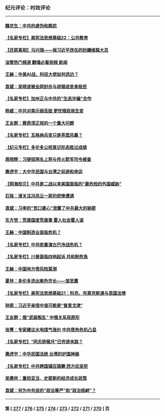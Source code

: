 ### 纪元评论：时政评论
---
#### [魏京生：中共的虚伪和尴尬](../../pages/nsc1025/n14025911.md?07010330) 
#### [【名家专栏】美宪法思想基础22：公共教育](../../pages/nsc1025/n14025710.md?07010330) 
#### [【还原真相】马兴瑞——保习近平连任的封疆维稳大员](../../pages/nsc1025/n14025753.md?07010330) 
#### [油管热门频道 翻墙必看视频 新闻](ok?07010330)
#### [王赫：中美AI战，科技大佬如何选边？](../../pages/nsc1025/n14025558.md?07010330) 
#### [袁斌：吴晓波被全网封杀与胡锡进变身股民](../../pages/nsc1025/n14025579.md?07010330) 
#### [【名家专栏】加州正与中共的“生态诈骗”合作](../../pages/nsc1025/n14022359.md?07010330) 
#### [杨威：中共对美示弱丢脸 更忧俄政局生变](../../pages/nsc1025/n14025329.md?07010330) 
#### [王友群：蔡奇须正视的一个重大问题](../../pages/nsc1025/n14025280.md?07010330) 
#### [【名家专栏】瓦格纳兵变只是茶壶风暴？](../../pages/nsc1025/n14024996.md?07010330) 
#### [【纪元专栏】多伦多公校意识形态胜过成绩](../../pages/nsc1025/n14025193.md?07010330) 
#### [周晓辉：习提拔两名上将与传火箭军司令被查](../../pages/nsc1025/n14025122.md?07010330) 
#### [惠虎宇：大中华民国与台湾之前途和命运](../../pages/nsc1025/n14023710.md?07010330) 
#### [【网海拾贝】中共是二战以来美国面临的“最危险的外国威胁”](../../pages/nsc1025/n14024809.md?07010330) 
#### [石铭：请关注冯凤云一家的悲惨遭遇](../../pages/nsc1025/n14024794.md?07010330) 
#### [袁斌：习李的“苦口婆心”泄露了中共最大的秘密](../../pages/nsc1025/n14024765.md?07010330) 
#### [东方觉：荒唐国度荒唐事 雷人社会雷人语](../../pages/nsc1025/n14024739.md?07010330) 
#### [王赫：中国制造业面临危机？](../../pages/nsc1025/n14024704.md?07010330) 
#### [【名家专栏】中共欲重演古巴冷战危机？](../../pages/nsc1025/n14024244.md?07010330) 
#### [【名家专栏】川普面临四地起诉 共和制危急](../../pages/nsc1025/n14023549.md?07010330) 
#### [王赫：中国地方债风险莫测](../../pages/nsc1025/n14024071.md?07010330) 
#### [夏林：多伦多选出紫色市长——邹至蕙](../../pages/nsc1025/n14024367.md?07010330) 
#### [【名家专栏】美宪法思想基础21：科克、布莱克斯通与英国法律](../../pages/nsc1025/n14021545.md?07010330) 
#### [钟原：习近平亲信中谁可能是“普里戈津”](../../pages/nsc1025/n14023814.md?07010330) 
#### [王友群：俄“武装叛乱” 中俄关系现原形](../../pages/nsc1025/n14023807.md?07010330) 
#### [张菁：专家建议水电煤气涨价 中共债务危机凸显](../../pages/nsc1025/n14023694.md?07010330) 
#### [【名家专栏】“同志骄傲月”已穷途末路？](../../pages/nsc1025/n14023546.md?07010330) 
#### [惠虎宇：中华民国法统 台湾的护国神器](../../pages/nsc1025/n14023706.md?07010330) 
#### [【名家专栏】中共跨国镇压猖獗 西方应坚拒](../../pages/nsc1025/n14023547.md?07010330) 
#### [吴惠林：重拾亚当．史密斯的经济成长政策](../../pages/nsc1025/n14023401.md?07010330) 
#### [袁斌：何为中共说的“政治尊严”和“政治挑衅”？](../../pages/nsc1025/n14023385.md?07010330) 

---
#### 第 [ [277](./277.md?07010330) / [276](./276.md?07010330) / [275](./275.md?07010330) / [274](./274.md?07010330) / [273](./273.md?07010330) / [272](./272.md?07010330) / [271](./271.md?07010330) / [270](./270.md?07010330) ] 页
